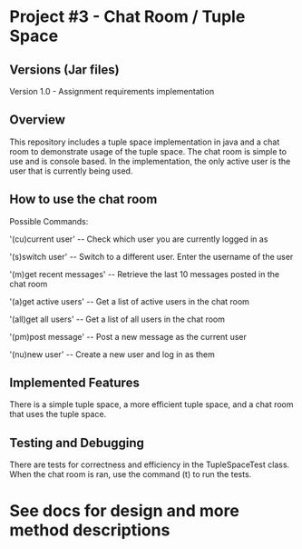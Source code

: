 # Project #3 - Chat Room / Tuple Space

## Versions (Jar files)

Version 1.0 - Assignment requirements implementation

## Overview

This repository includes a tuple space implementation in java and a chat room to
demonstrate usage of the tuple space. The chat room is simple to use and is
console based. In the implementation, the only active user is the user that is 
currently being used.

## How to use the chat room

Possible Commands:

'(cu)current user' -- Check which user you are currently logged in as

'(s)switch user' -- Switch to a different user. Enter the username of the user

'(m)get recent messages' -- Retrieve the last 10 messages posted in the chat room

'(a)get active users' -- Get a list of active users in the chat room

'(all)get all users' -- Get a list of all users in the chat room

'(pm)post message' -- Post a new message as the current user

'(nu)new user' -- Create a new user and log in as them


## Implemented Features

There is a simple tuple space, a more efficient tuple space, and a chat room that
uses the tuple space.

## Testing and Debugging

There are tests for correctness and efficiency in the TupleSpaceTest class.
When the chat room is ran, use the command (t) to run the tests.

# See docs for design and more method descriptions